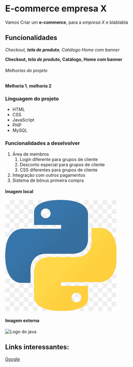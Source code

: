# E-commerce empresa  X

Vamos Criar um **e-commerce**, para a *empresa X* e blablabla

## Funcionalidades

_Checkout, **tela de produto**, Catálogo Home com banner_

**Checkout, *tela de produto*, Catálogo, Home com banner**

###### Melhorias do projeto

**Melhoria 1**, **melhoria 2**

### Linguagem do projeto

* HTML
* CSS
* JavaScript
* PHP
* MySQL

### Funcionalidades a deselvolver

1. Área de membros
    1. Login diferente para grupos de cliente
    2. Desconto especial para grupos de cliente
    3. CSS diferentes para grupos de cliente
2. Integração com outros pagamentos
3. Sistema de bônus primeira compra

#### Imagem local 

![Logo do Python](img/python.png)

#### Imagem externa 

![Logo do java](https://i.pinimg.com/564x/e9/94/61/e99461fdd5b3db8bdb3081d8acf5e524.jpg)

## Links interessantes:

[Google](https://www.google.com)